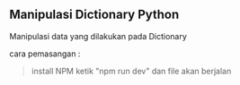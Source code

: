 ## Manipulasi Dictionary Python

Manipulasi data yang dilakukan pada Dictionary

cara pemasangan : 
> install NPM 
> ketik "npm run dev" dan file akan berjalan